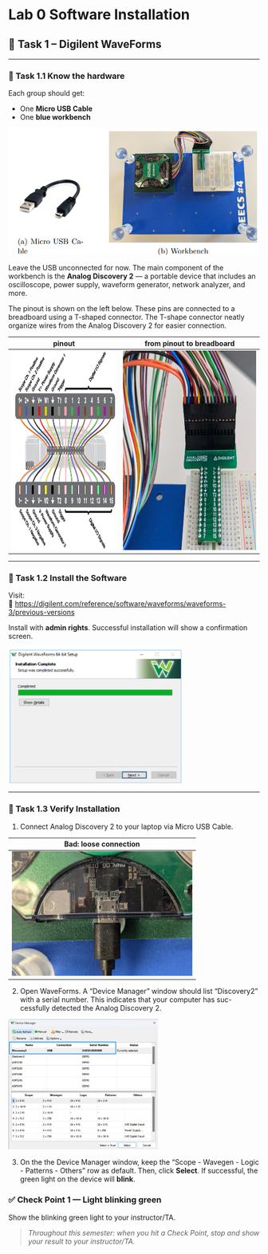 
# Lab 0 Software Installation
## :dart: Task 1 – Digilent WaveForms
---

### 📌 Task 1.1 Know the hardware

Each group should get:
- One **Micro USB Cable**
- One **blue workbench**

<img src="Pic/station.png" width="600"> 

Leave the USB unconnected for now. The main component of the workbench is the **Analog Discovery 2** — a portable device that includes an oscilloscope, power supply, waveform generator, network analyzer, and more.

The pinout is shown on the left below. These pins are connected to a breadboard using a T-shaped connector. The T-shape connector neatly
organize wires from the Analog Discovery 2 for easier connection.

|pinout|from pinout to breadboard|
|---------|---------|
| <img src="Pic/pinout.png" height="400"> | <img src="Pic/Tconnect.png" height="400"> |

---

### 📌 Task 1.2 Install the Software

Visit:  
🔗 https://digilent.com/reference/software/waveforms/waveforms-3/previous-versions

Install with **admin rights**. Successful installation will show a confirmation screen.

<img src="Pic/WaveFormscomplete.png" width="350"> 

---

### 📌 Task 1.3 Verify Installation

1. Connect Analog Discovery 2 to your laptop via Micro USB Cable.

| Bad: loose connection |
|:---------------------:|
| <img src="Pic/loose.png" height="250" alt="Loose USB connection"> |

2. Open WaveForms. A “Device Manager” window should list “Discovery2” with a serial number. This indicates that your computer has suc-
cessfully detected the Analog Discovery 2.

<img src="Pic/DeviceManager.png" width="300"> 

3. On the the Device Manager window, keep the “Scope - Wavegen - Logic - Patterns - Others” row as default. Then,
click **Select**. If successful, the green light on the device will **blink**.

### ✅ Check Point 1 — Light blinking green

Show the blinking green light to your instructor/TA.

> _Throughout this semester: when you hit a Check Point, stop and show your result to your instructor/TA._
